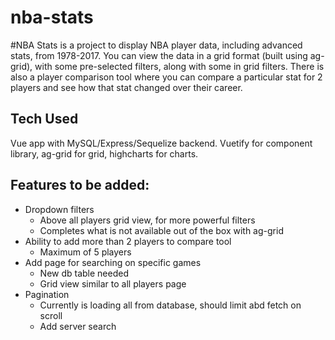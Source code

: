 # nba-stats

#NBA Stats is a project to display NBA player data, including advanced stats, from 1978-2017.  You can view the data in a grid format (built using ag-grid), with some pre-selected
filters, along with some in grid filters. There is also a player comparison tool where you can compare a particular stat for 2 players and see how that stat changed over their career.

## Tech Used ##
Vue app with MySQL/Express/Sequelize backend. Vuetify for component library, ag-grid for grid, highcharts for charts. 


## Features to be added: ##
* Dropdown filters
  * Above all players grid view, for more powerful filters
  * Completes what is not available out of the box with ag-grid
* Ability to add more than 2 players to compare tool
  * Maximum of 5 players
* Add page for searching on specific games 
  * New db table needed
  * Grid view similar to all players page
* Pagination
  * Currently is loading all from database, should limit abd fetch on scroll
  * Add server search
